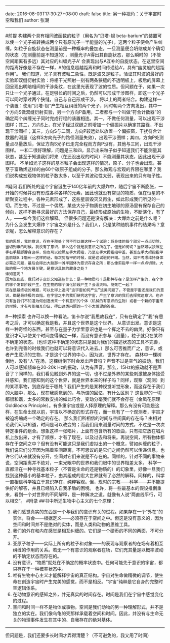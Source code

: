 
---

date: 2016-08-03T17:30:27+08:00
draft: false
title: 另一种视角：关于宇宙时空和我们 
author: 张潮

---




#前提
构建两个具有相同波函数的粒子（用名为“贝塔-钡 beta-barium“的装置可以使一个光子被转换成两个只有原光子一半能量的光子），这两个粒子便会产生纠缠。如粒子自旋状态在测量前是一种概率的叠加态，一旦测量便会坍缩成某个确切的状态（在测量前是不知道的），测量光子A得出其自旋状态，那么瞬时的（不管空间距离有多远）其对应的纠缠光子A' 会表现出与A互补的自旋状态。在这里空间的距离好像是不存在一样，A的信息超越距离和时间传递给A‘，具有“幽灵般的超距作用”。
我们知道，光子具有波粒二象性，既是波又是粒子。验证其时波的最好的实验即双缝衍射实验：将相干光照射一刻有两条狭缝的不透明板上，板后的屏幕上回呈现出明暗相间的干涉条纹，在这里光表现了波的性质。但问题在于，如果一次只让一个光子通过，在足够长的时间之后，仍然可以形成干涉图样，即这一个光子可以同时穿过两个狭缝，自己与自己形成干涉。
将以上的两者结合。构建这样一个装置：使用“贝塔-钡”产生相互纠缠的两个光子，同时朝两个方向发出，其中一个方向S做双缝衍射实验，另一个方向P备用，二者都与一个叫做“符合计数器”的确定两个纠缠光子同时完成行程的装置相连。其一，不做任何测量，可以出现干涉图样；其二，方向S上，在光子经过双缝之前增加一个偏振片以确定其路径，不出现干涉图样；其三，方向S与二同，方向P较远处以放置一个偏振窗，干扰符合计数器的测量（这样S方向光子的路径测量失效），出现干涉图样；其四，方向P处测量点尽量放后，保证方向S光子已走完全程而方向P没有，其他与三同，出现干涉图样。
一和二很好理解，问题是三和四，显示出来粒子似乎知道我们不能测量其状态，甚至于知道我们将来（在还没出现的时间）不能测量其状态，因此出现干涉图样。
不单如光子这样的基本粒子会出现这样的情况，原子、分子也会出现，甚至于富勒烯这样的由60个碳原子组成的分子。那么微观与宏观的界限在哪里？我们说构成宏观物体的粒子数太多，以至于其波动性太弱，表现出来的只有粒子性。

#疑问
我们所处的这个宇宙诞生于140亿年前的大爆炸中，随后宇宙不断膨胀，一开始的时候并没有形成各种各样的元素，因此也就没有常见的物质，但在恒星的不断聚变过程中，各种元素形成了，这些星辰毁灭又再生，如此形成我们所见的一切。而生物，不过是一个偶然，某些大分子物质在初生地球的原汤里有保存自己的倾向，这样不断寻求最好的方法保存自己，最终形成原始的生物，不断演化，有了人。——如今我们这样解释。
但很多问题还是没有解决：大爆炸之前是什么呢？为什么会发生大爆炸？宇宙之外是什么？我们人，只是某种随机事件的结果吗？意识呢，怎么解释意识的存在？
```
我的思想，我的意识，存在于那处？可不可以做这样一个试验：将身体的每个部分一点点切除，当切到谁的时候，我没有了意识，那么这个就是我意识之所在了。但是如何切？当然可以按照左手右手腿脚脖身这样，但也可以按照左手大拇指，乃至左手大拇指指甲盖，甚至左手大拇指指甲盖前端0.1毫米——这样的话，每次剪指甲的时候，就是这试验的开端。当然，如不考虑维持身体必需之问题，最后会得出大脑那一滩半固体为意识存身之所；那么像剪指甲一样一点点切除，大脑的哪一个地方最关键，是意识具体的藏身之处？
谁知道呢？
因为说到底，我们对于意识又知道些什么：是一种物质吗？是那种存在？是怎样产生的，在个体的哪个发育阶段产生，在生物的哪个演化阶段产生？会泯灭吗，随死亡一起？
实在是最终极的难题，可以比得上追问“这宇宙如何产生”这类问题了。不管是宇宙还是我们的意识，都是最终极的自指，在宇宙之中的我们研究这宇宙，产生了意识的我们去探究这意识。也许只有当我们不知道为何创造出来一个有意识的个体（机械的有意识的生物）或者一个新的宇宙来的时候，才有可能相互印证，得出这类问题的一个不太荒谬的答案。
```
#一种探索
也许可以换一种看法。笛卡尔说“我思故我在”，只有在确定了“我”有思考之后，才可以确定我是我，并且这个世界是这个世界。
从意识出发。意识是这样一种奇怪的东西，甚至与在量子力学里意识也是一个挥之不去的幽灵。好像只有意识才可以使某个时间变得确定一样，而没有意识参与（测量），粒子就只在某种不确定的状态。（也许这种不确定的状态只是因为我们的描述状态的工具不完善，也许到完善的时候我们也就可以将意识代入进去。）那么可否推而广之，意识，或者产生意识的生物，才是这个世界的中心，因为这，世界才存在。
森林中一棵树倒地，没有“人”在场，这棵树倒下时会发出声音吗？声音不过是空气的振动，我们人可以感知频率在20-20k Hz的振动，认为有声音。那么，15Hz的振动就不是声音了？同样的，我们看见触到外界的这一切，也不过是外界的某些刺激被身体接受并感知。我们感知到的这个世界，就是世界本来的样子吗？同样，观察（观测）到的某项事物，到底存在于哪处？我们产生的是某种视觉听觉形象，而这存在于我们的大脑中，那么，现在我感觉到的，与所谓的回忆，有什么区别？
这世界的一切都很和谐，太多的常数安排的如此巧合，变动分毫我们就不会存在（金凤花原理 Goldilocks Principle）。有多重宇宙或是人择原理的解释。那么有没有可能是这样，在生命出现以前，宇宙以不确定的形式存在，而一旦有了一个观测者，宇宙才被迫坍缩成一个确定的存在。
那么我们所相信的时间与空间真的存在吗？由相对论我们可以知道，时间是可以改变的；而我们用来测量时间的方式，不过是一次次特定事件的组合。想象这样一张唱片，上面有包含所有的歌曲，只有把它放在唱片机上放出来，才有了顺序，才有了现在，以及过去和将来。再说空间，所有物体都存在于空间之中？但有没有可能这只是我们虚拟出的一个概念，譬如纠缠的粒子，我们说它们分开因为隔着空间距离，不可思议的是它们之间仍然可以传递信息，也许它们从来就没有分开，空间对它们来说是不存在的。同样的，针对不同的事物来说，空间距离并不绝对，一束光眼中的世界和我们眼中的世界相差太多。
科学一直都活在一种寻找基本粒子（不管是生命的还是物质的）的幻象里，好像一旦我们找到这种最小的基本粒子，由其组成的宏大世界就有了必然的解释。同样的，科学一直相信科学独立于意识存在，纯粹客观。但，现时的宗教——科学——并不能提供好的解答，并且已经陷入自我矛盾的困境。
也许，将一些最基本的假设推倒重来，看到一个对世界的不同解释，是一种解决之道。就像有人说“两直线平行，可以相交”。
#附录
##书中所述生物中心主义的七个原理：
1. 我们感觉真实的东西是一个与我们的意识有关的过程。如果存在一个“外在”的实体，将会——根据定义——必须存在于空间之中。但这是没有意义的，因为空间和时间并不是绝对的实体，而是人类和动物的思维工具。
2. 我们的外在和内在感觉是相互纠缠的。它们是一个硬币的不同的两面，不可分开。
3. 亚原子粒子——实际上所有的粒子和对象——的表现与观察者的在场有着相互纠缠的作用的关系。若无一个有意识的观察者在场，它们充其量是以概率波动的不确定状态而存在的。
4. 没有意识，“物质”就处在不确定的概率状态中。任何可能先于意识的宇宙，都只存在于一种概率状态中。
5. 唯有生物中心主义才能解释宇宙的真正结构。宇宙对生命做精微的调节，使生命在创造宇宙时产生完美的感觉，而不是相反。“宇宙”纯粹是它自身的完整时空逻辑体系。
6. 在动物意识的感知之外，并无真实的时间存在。时间是我们在宇宙中感觉变化的过程。
7. 空间和时间一样不是物体或事物。空间是我们动物的另一种理解形式，并不是独立的实在。我们像乌龟的壳那样承载着空间和时间。因此，并没有与生命无关的物理事件发生在其中的、自我存在的绝对基体。

---
但问题是，我们还要多长时间才弄得清楚？（不可避免的，我又用了时间）